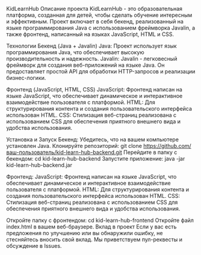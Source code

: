 KidLearnHub
Описание проекта
KidLearnHub - это образовательная платформа, созданная для детей, чтобы сделать обучение интересным и эффективным. Проект включает в себя бекенд, 
реализованный на языке программирования Java с использованием фреймворка Javalin, а также фронтенд, написанный на языках JavaScript, HTML и CSS.

Технологии
      Бекенд (Java + Javalin)
      Java: Проект использует язык программирования Java, что обеспечивает высокую производительность и надежность.
      Javalin: Javalin - легковесный фреймворк для создания веб-приложений на языке Java. Он предоставляет простой API для обработки HTTP-запросов и реализации бизнес-логики.

Фронтенд (JavaScript, HTML, CSS)
      JavaScript: Фронтенд написан на языке JavaScript, что обеспечивает динамическое и интерактивное взаимодействие пользователя с платформой.
      HTML: Для структурирования контента и создания пользовательского интерфейса использован HTML.
      CSS: Стилизация веб-страниц реализована с использованием CSS для обеспечения приятного внешнего вида и удобства использования.

Установка и Запуск
Бекенд:
      Убедитесь, что на вашем компьютере установлен Java.
      Клонируйте репозиторий: git clone https://github.com/ваш-пользователь/kid-learn-hub-backend.git
      Перейдите в папку с бекендом: cd kid-learn-hub-backend
      Запустите приложение: java -jar kid-learn-hub-backend.jar
      
Фронтенд:
      JavaScript: Фронтенд написан на языке JavaScript, что обеспечивает динамическое и интерактивное взаимодействие пользователя с платформой.
      HTML: Для структурирования контента и создания пользовательского интерфейса использован HTML.
      CSS: Стилизация веб-страниц реализована с использованием CSS для обеспечения приятного внешнего вида и удобства использования.

Откройте папку с фронтендом: cd kid-learn-hub-frontend
Откройте файл index.html в вашем веб-браузере.
Вклад в проект
Если у вас есть предложения по улучшению или вы обнаружили ошибку, не стесняйтесь вносить свой вклад. Мы приветствуем пул-реквесты и обсуждение в Issues.
